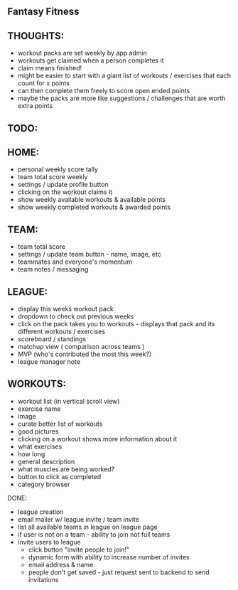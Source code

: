 ## Fantasy Fitness

THOUGHTS:
---
 - workout packs are set weekly by app admin
 - workouts get claimed when a person completes it
 - claim means finished!
 - might be easier to start with a giant list of workouts / exercises that each count for x points
 - can then complete them freely to score open ended points
 - maybe the packs are more like suggestions / challenges that are worth extra points


TODO:
---
HOME:
---
 - personal weekly score tally
 - team total score weekly
 - settings / update profile button
 - clicking on the workout claims it
 - show weekly available workouts & available points
 - show weekly completed workouts & awarded points



TEAM:
---
 - team total score
 - settings / update team button - name, image, etc
 - teammates and everyone's momentum
 - team notes / messaging


LEAGUE:
---
- display this weeks workout pack
- dropdown to check out previous weeks
- click on the pack takes you to workouts - displays that pack and its different workouts / exercises
- scoreboard / standings
- matchup view ( comparison across teams )
- MVP (who's contributed the most this week?)
- league manager note


WORKOUTS:
---
 - workout list (in vertical scroll view)
  - exercise name
  - image
  - curate better list of workouts
  - good pictures
 - clicking on a workout shows more information about it
  - what exercises
  - how long
  - general description
  - what muscles are being worked?
  - button to click as completed
 - category browser




DONE:
 - league creation
 - email mailer w/ league invite / team invite
 - list all available teams in league on league page
 - if user is not on a team - ability to join not full teams
 - invite users to league
   - click button "invite people to join!"
   - dynamic form with ability to increase number of invites
   - email address & name
   - people don't get saved - just request sent to backend to send invitations
